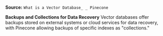 **Source:** `What is a Vector Database_ _ Pinecone`

**Backups and Collections for Data Recovery**
Vector databases offer backups stored on external systems or cloud services for data recovery, with Pinecone allowing backups of specific indexes as "collections."

